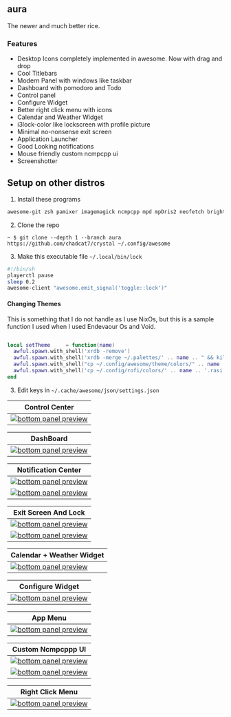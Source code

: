 ## aura

The newer and much better rice.

### Features
+ Desktop Icons completely implemented in awesome. Now with drag and drop
+ Cool Titlebars
+ Modern Panel with windows like taskbar
+ Dashboard with pomodoro and Todo
+ Control panel 
+ Configure Widget
+ Better right click menu with icons
+ Calendar and Weather Widget
+ i3lock-color like lockscreen with profile picture
+ Minimal no-nonsense exit screen
+ Application Launcher
+ Good Looking notifications
+ Mouse friendly custom ncmpcpp ui
+ Screenshotter


## Setup on other distros

1. Install these programs

```txt
awesome-git zsh pamixer imagemagick ncmpcpp mpd mpDris2 neofetch brightnessctl inotifywait uptime brillo networkmanager bluetoothctl picom redshift wezterm
```

2. Clone the repo
```
~ $ git clone --depth 1 --branch aura https://github.com/chadcat7/crystal ~/.config/awesome
```

3. Make this executable file `~/.local/bin/lock` 
```bash
#!/bin/sh
playerctl pause
sleep 0.2
awesome-client "awesome.emit_signal('toggle::lock')"
```

#### Changing Themes
This is something that I do not handle as I use NixOs, but this is a sample function I used when I used Endevaour Os and Void.

```lua

local setTheme     = function(name)
  awful.spawn.with_shell('xrdb -remove')
  awful.spawn.with_shell('xrdb -merge ~/.palettes/' .. name .. " && kill -USR1 $(pidof st)")
  awful.spawn.with_shell("cp ~/.config/awesome/theme/colors/" .. name .. ".lua ~/.config/awesome/theme/colors.lua")
  awful.spawn.with_shell('cp ~/.config/rofi/colors/' .. name .. '.rasi ~/.config/rofi/colors.rasi')
end

```


3. Edit keys in `~/.cache/awesome/json/settings.json`

| <b>Control Center</b>                                                                              |
| ------------------------------------------------------------------------------------------------------------------ |
| <a href="#--------"><img src="https://raw.githubusercontent.com/chadcat7/crystal/aura/.github/screenshots/01.jpg" alt="bottom panel preview"></a>|

| <b>DashBoard</b>                                                                                               |
| ------------------------------------------------------------------------------------------------------------------ |
| <a href="#--------"><img src="https://raw.githubusercontent.com/chadcat7/crystal/aura/.github/screenshots/02.jpg" alt="bottom panel preview"></a>|

| <b>Notification Center</b>                                                                                   |
| ------------------------------------------------------------------------------------------------------------------ |
| <a href="#--------"><img src="https://raw.githubusercontent.com/chadcat7/crystal/aura/.github/screenshots/03.jpg" alt="bottom panel preview"></a>|
| <a href="#--------"><img src="https://raw.githubusercontent.com/chadcat7/crystal/aura/.github/screenshots/04.jpg" alt="bottom panel preview"></a>|

| <b>Exit Screen And Lock</b>                                                                            |
| ------------------------------------------------------------------------------------------------------------------ |
| <a href="#--------"><img src="https://raw.githubusercontent.com/chadcat7/crystal/aura/.github/screenshots/07.jpg" alt="bottom panel preview"></a>|
| <a href="#--------"><img src="https://raw.githubusercontent.com/chadcat7/crystal/aura/.github/screenshots/11.jpg" alt="bottom panel preview"></a>|


| <b>Calendar + Weather Widget</b>                                                                                   |
| ------------------------------------------------------------------------------------------------------------------ |
| <a href="#--------"><img src="https://raw.githubusercontent.com/chadcat7/crystal/aura/.github/screenshots/05.jpg" alt="bottom panel preview"></a>|


| <b>Configure Widget</b>                                                                                            |
| ------------------------------------------------------------------------------------------------------------------ |
| <a href="#--------"><img src="https://raw.githubusercontent.com/chadcat7/crystal/aura/.github/screenshots/06.jpg" alt="bottom panel preview"></a>|

| <b>App Menu</b>                                                                                                    |
| ------------------------------------------------------------------------------------------------------------------ |
| <a href="#--------"><img src="https://raw.githubusercontent.com/chadcat7/crystal/aura/.github/screenshots/10.jpg" alt="bottom panel preview"></a>|

| <b>Custom Ncmpcppp UI</b>                                                                                          |
| ------------------------------------------------------------------------------------------------------------------ |
| <a href="#--------"><img src="https://raw.githubusercontent.com/chadcat7/crystal/aura/.github/screenshots/09.jpg" alt="bottom panel preview"></a>|
| <a href="#--------"><img src="https://raw.githubusercontent.com/chadcat7/crystal/aura/.github/screenshots/08.jpg" alt="bottom panel preview"></a>|


| <b>Right Click Menu </b>                                                                                          |
| ------------------------------------------------------------------------------------------------------------------ |
| <a href="#--------"><img src="https://raw.githubusercontent.com/chadcat7/crystal/aura/.github/screenshots/12.jpg" alt="bottom panel preview"></a>|

